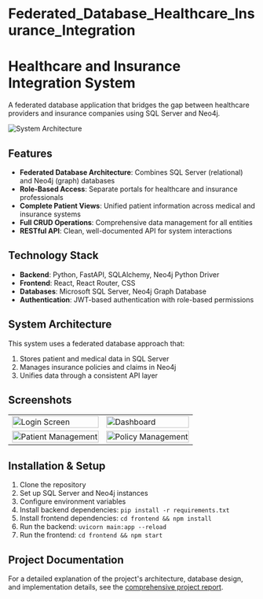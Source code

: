 # Federated_Database_Healthcare_Insurance_Integration
# Healthcare and Insurance Integration System

A federated database application that bridges the gap between healthcare providers and insurance companies using SQL Server and Neo4j.

![System Architecture](docs/images/system-architecture.png)

## Features

- **Federated Database Architecture**: Combines SQL Server (relational) and Neo4j (graph) databases
- **Role-Based Access**: Separate portals for healthcare and insurance professionals
- **Complete Patient Views**: Unified patient information across medical and insurance systems
- **Full CRUD Operations**: Comprehensive data management for all entities
- **RESTful API**: Clean, well-documented API for system interactions

## Technology Stack

- **Backend**: Python, FastAPI, SQLAlchemy, Neo4j Python Driver
- **Frontend**: React, React Router, CSS
- **Databases**: Microsoft SQL Server, Neo4j Graph Database
- **Authentication**: JWT-based authentication with role-based permissions

## System Architecture

This system uses a federated database approach that:
1. Stores patient and medical data in SQL Server
2. Manages insurance policies and claims in Neo4j
3. Unifies data through a consistent API layer

## Screenshots

<table>
  <tr>
    <td><img src="docs/images/login-screen.png" alt="Login Screen" width="100%"></td>
    <td><img src="docs/images/dashboard.png" alt="Dashboard" width="100%"></td>
  </tr>
  <tr>
    <td><img src="docs/images/patient-management.png" alt="Patient Management" width="100%"></td>
    <td><img src="docs/images/policy-management.png" alt="Policy Management" width="100%"></td>
  </tr>
</table>

## Installation & Setup

1. Clone the repository
2. Set up SQL Server and Neo4j instances
3. Configure environment variables
4. Install backend dependencies: `pip install -r requirements.txt`
5. Install frontend dependencies: `cd frontend && npm install`
6. Run the backend: `uvicorn main:app --reload`
7. Run the frontend: `cd frontend && npm start`

## Project Documentation

For a detailed explanation of the project's architecture, database design, and implementation details, see the [comprehensive project report](docs/summary-report.md).
